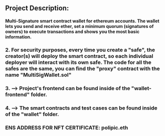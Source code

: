 
## Project Description: 
#### Multi-Signature smart contract wallet for ethereum accounts. The wallet lets you send and receive ether, set a minimum quorum (signatures of owners) to execute transactions and shows you the most basic information. 

### 2. For security purposes, every time you create a "safe", the creator(s) will deploy the smart contract, so each individual deployer will interact with its own safe. The code for all the safes are the same, you can find the "proxy" contract with the name "MultiSigWallet.sol"

### 3. --> Project's frontend can be found inside of the "wallet-frontend" folder.

### 4. --> The smart contracts and test cases can be found inside of the "wallet" folder.


### ENS ADDRESS FOR NFT CERTIFICATE: polipic.eth
